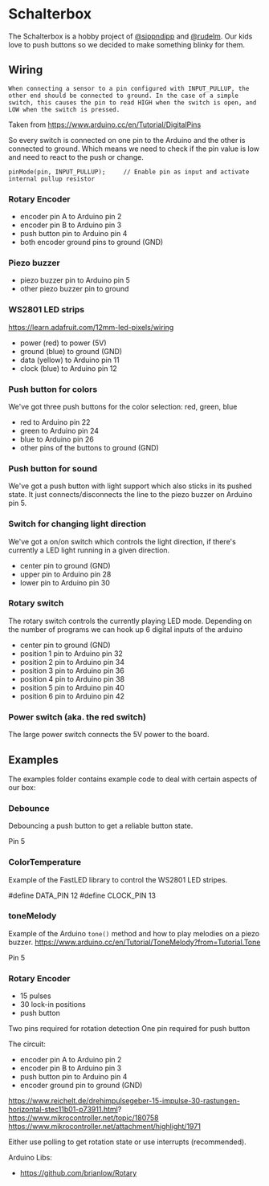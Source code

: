 # Schalterbox
The Schalterbox is a hobby project of [@sippndipp](https://twitter.com/sippndipp) and [@rudelm](https://twitter.com/rudelm). Our kids love to push buttons so we decided to make something blinky for them.

## Wiring
```
When connecting a sensor to a pin configured with INPUT_PULLUP, the other end should be connected to ground. In the case of a simple switch, this causes the pin to read HIGH when the switch is open, and LOW when the switch is pressed.
```
Taken from https://www.arduino.cc/en/Tutorial/DigitalPins

So every switch is connected on one pin to the Arduino and the other is connected to ground. Which means we need to check if the pin value is low and need to react to the push or change.


```
pinMode(pin, INPUT_PULLUP);     // Enable pin as input and activate internal pullup resistor
```

### Rotary Encoder
* encoder pin A to Arduino pin 2
* encoder pin B to Arduino pin 3
* push button pin to Arduino pin 4
* both encoder ground pins to ground (GND)

### Piezo buzzer
* piezo buzzer pin to Arduino pin 5
* other piezo buzzer pin to ground

### WS2801 LED strips
https://learn.adafruit.com/12mm-led-pixels/wiring
* power (red) to power (5V)
* ground (blue) to ground (GND)
* data (yellow) to Arduino pin 11
* clock (blue) to Arduino pin 12

### Push button for colors
We've got three push buttons for the color selection: red, green, blue
* red to Arduino pin 22
* green to Arduino pin 24
* blue to Arduino pin 26
* other pins of the buttons to ground (GND)

### Push button for sound
We've got a push button with light support which also sticks in its pushed state. It just connects/disconnects the line to the piezo buzzer on Arduino pin 5.

### Switch for changing light direction
We've got a on/on switch which controls the light direction, if there's currently a LED light running in a given direction.
* center pin to ground (GND)
* upper pin to Arduino pin 28
* lower pin to Arduino pin 30


### Rotary switch
The rotary switch controls the currently playing LED mode. Depending on the number of programs we can hook up 6 digital inputs of the arduino
* center pin to ground (GND)
* position 1 pin to Arduino pin 32
* position 2 pin to Arduino pin 34
* position 3 pin to Arduino pin 36
* position 4 pin to Arduino pin 38
* position 5 pin to Arduino pin 40
* position 6 pin to Arduino pin 42

### Power switch (aka. the red switch)
The large power switch connects the 5V power to the board.

## Examples
The examples folder contains example code to deal with certain aspects of our box:

### Debounce
Debouncing a push button to get a reliable button state.

Pin 5

### ColorTemperature
Example of the FastLED library to control the WS2801 LED stripes.

#define DATA_PIN    12
#define CLOCK_PIN   13

### toneMelody
Example of the Arduino `tone()` method and how to play melodies on a piezo buzzer. https://www.arduino.cc/en/Tutorial/ToneMelody?from=Tutorial.Tone

Pin 5

### Rotary Encoder
* 15 pulses
* 30 lock-in positions
* push button

Two pins required for rotation detection
One pin required for push button

The circuit:
* encoder pin A to Arduino pin 2
* encoder pin B to Arduino pin 3
* push button pin to Arduino pin 4
* encoder ground pin to ground (GND)

https://www.reichelt.de/drehimpulsegeber-15-impulse-30-rastungen-horizontal-stec11b01-p73911.html?
https://www.mikrocontroller.net/topic/180758
https://www.mikrocontroller.net/attachment/highlight/1971

Either use polling to get rotation state or use interrupts (recommended).

Arduino Libs:
* https://github.com/brianlow/Rotary
